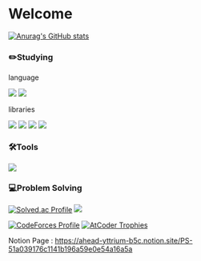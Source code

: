 # Welcome
[![Anurag's GitHub stats](https://github-readme-stats.vercel.app/api?username=Starbow-Break&show_icons=true&theme=nightowl)](https://github.com/anuraghazra/github-readme-stats)

### ✏️Studying
language

<img src="https://img.shields.io/badge/C++-00599C?style=flat-square&logo=cplusplus&logoColor=white"/> <img src="https://img.shields.io/badge/Kotlin-7F52FF?style=flat-square&logo=kotlin&logoColor=white"/> 

libraries

<img src="https://img.shields.io/badge/Kotlin Coroutines-7F52FF?style=flat-square&logo=kotlin&logoColor=white"/> <img src="https://img.shields.io/badge/RxJava-B7178C?style=flat-square&logo=reactivex&logoColor=white"/> <img src="https://img.shields.io/badge/Retrofit-3DDC84?style=flat-square&logo=Square&logoColor=white"/> <img src="https://img.shields.io/badge/Glide-24A47F?style=flat-square&logo=&logoColor=white"/> 
### 🛠️Tools
<img src="https://img.shields.io/badge/Android Studio-3DDC84?style=flat-square&logo=androidstudio&logoColor=white"/>

### 💻Problem Solving ###
[![Solved.ac Profile](http://mazassumnida.wtf/api/v2/generate_badge?boj=starbow)](https://solved.ac/starbow/)
 <img src="http://mazandi.herokuapp.com/api?handle=starbow&theme=warm"/>

[![CodeForces Profile](https://cf.leed.at?id=Starbow_Break)](https://codeforces.com/profile/Starbow_Break)
[![AtCoder Trophies](https://atcoder-trophies.vercel.app/api/v1/atcoder?username=semiexp)](https://github.com/KATO-Hiro/AtCoderTrophies)

Notion Page : https://ahead-yttrium-b5c.notion.site/PS-51a039176c1141b196a59e0e54a16a5a


